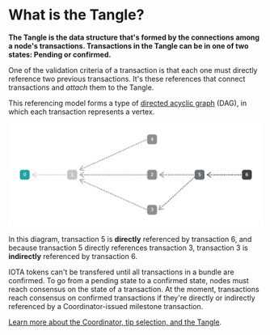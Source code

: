 # What is the Tangle?

**The Tangle is the data structure that's formed by the connections among a node's transactions. Transactions in the Tangle can be in one of two states: Pending or confirmed.**

One of the validation criteria of a transaction is that each one must directly reference two previous transactions. It's these references that connect transactions and _attach_ them to the Tangle.

This referencing model forms a type of [directed acyclic graph](https://en.wikipedia.org/wiki/Directed_acyclic_graph) (DAG), in which each transaction represents a vertex.

![A directed acyclic graph](../dag.png)

In this diagram, transaction 5 is **directly** referenced by transaction 6, and because transaction 5 directly references transaction 3, transaction 3 is **indirectly** referenced by transaction 6.

IOTA tokens can't be transfered until all transactions in a bundle are confirmed. To go from a pending state to a confirmed state, nodes must reach consensus on the state of a transaction. At the moment, transactions reach consensus on confirmed transactions if they're directly or indirectly referenced by a Coordinator-issued milestone transaction.

[Learn more about the Coordinator, tip selection, and the Tangle](root://the-tangle/0.1/introduction/overview.md).

